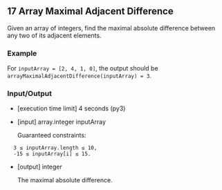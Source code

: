 ## 17 Array Maximal Adjacent Difference

Given an array of integers, find the maximal absolute difference between any two of its adjacent elements.

### Example

For `inputArray = [2, 4, 1, 0]`, the output should be
`arrayMaximalAdjacentDifference(inputArray) = 3`.

### Input/Output

* [execution time limit] 4 seconds (py3)

* [input] array.integer inputArray

  Guaranteed constraints:
```
  3 ≤ inputArray.length ≤ 10,
  -15 ≤ inputArray[i] ≤ 15.
```
* [output] integer

  The maximal absolute difference.
